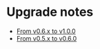 # Upgrade notes

* [From v0.6.x to v1.0.0](0_6_0_to_1_0_0.md)
* [From v0.5.x to v0.6.0](0_5_0_to_0_6_0.md)
